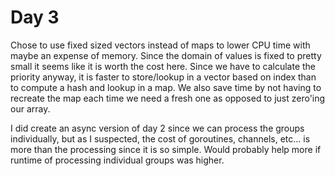# Day 3
Chose to use fixed sized vectors instead of maps to lower CPU time with maybe an expense of memory. Since
the domain of values is fixed to pretty small it seems like it is worth the cost here. Since we have to calculate the
priority anyway, it is faster to store/lookup in a vector based on index than to compute a hash and lookup in a map. We
also save time by not having to recreate the map each time we need a fresh one as opposed to just zero'ing our array.

I did create an async version of day 2 since we can process the groups individually, but as I suspected, the cost
of goroutines, channels, etc... is more than the processing since it is so simple. Would probably help more if
runtime of processing individual groups was higher.